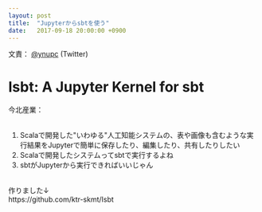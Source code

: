 ```yaml
---
layout: post
title:  "Jupyterからsbtを使う"
date:   2017-09-18 20:00:00 +0900
---
```

文責： [@ynupc](https://twitter.com/ynupc) (Twitter)

# Isbt: A Jupyter Kernel for sbt

今北産業：  
<br>
1. Scalaで開発した"いわゆる"人工知能システムの、表や画像も含むような実行結果をJupyterで簡単に保存したり、編集したり、共有したりしたい
1. Scalaで開発したシステムってsbtで実行するよね
1. sbtがJupyterから実行できればいいじゃん
<br>
作りました↓<br>
https://github.com/ktr-skmt/Isbt

